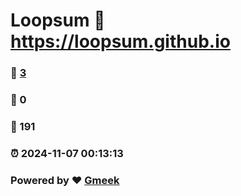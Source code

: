 # Loopsum :link: https://loopsum.github.io 
### :page_facing_up: [3](https://loopsum.github.io/tag.html) 
### :speech_balloon: 0 
### :hibiscus: 191 
### :alarm_clock: 2024-11-07 00:13:13 
### Powered by :heart: [Gmeek](https://github.com/Meekdai/Gmeek)

